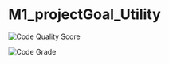 # M1_projectGoal_Utility
![Code Quality Score](https://api.codiga.io/project/31157/score/svg)

![Code Grade](https://api.codiga.io/project/31157/status/svg)
